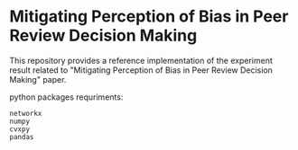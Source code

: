 # Mitigating Perception of Bias in Peer Review Decision Making
This repository provides a reference implementation of the experiment result related to "Mitigating Perception of Bias in Peer Review Decision Making" paper. 

python packages requriments:
```shell-script
networkx
numpy
cvxpy
pandas
```
